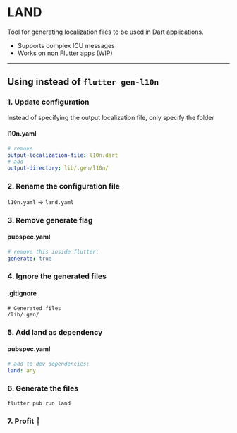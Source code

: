 # LAND

Tool for generating localization files to be used in Dart applications.

- Supports complex ICU messages
- Works on non Flutter apps (WIP)

---

## Using instead of `flutter gen-l10n`


### 1. Update configuration
Instead of specifying the output localization file, only specify the folder
#### **l10n.yaml**
```yaml
# remove
output-localization-file: l10n.dart
# add
output-directory: lib/.gen/l10n/
```

### 2. Rename the configuration file
`l10n.yaml` -> `land.yaml`

### 3. Remove generate flag
#### **pubspec.yaml**
```yaml
# remove this inside flutter:
generate: true
```

### 4. Ignore the generated files
#### **.gitignore**
```
# Generated files
/lib/.gen/
```

### 5. Add land as dependency
#### **pubspec.yaml**
```yaml
# add to dev_dependencies:
land: any
```

### 6. Generate the files
```
flutter pub run land
```

### 7. Profit 🚀
